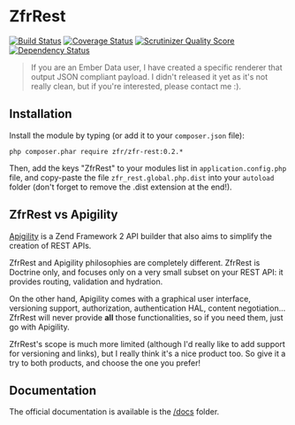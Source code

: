 ZfrRest
=======

[![Build Status](https://travis-ci.org/zf-fr/zfr-rest.png?branch=master)](https://travis-ci.org/zf-fr/zfr-rest)
[![Coverage Status](https://coveralls.io/repos/zf-fr/zfr-rest/badge.png?branch=master)](https://coveralls.io/r/zf-fr/zfr-rest?branch=master)
[![Scrutinizer Quality Score](https://scrutinizer-ci.com/g/zf-fr/zfr-rest/badges/quality-score.png?s=78ed408c927e01cb27ab7f3cc04349a770132550)](https://scrutinizer-ci.com/g/zf-fr/zfr-rest/)
[![Dependency Status](https://www.versioneye.com/package/php--zfr--zfr-rest/badge.png)](https://www.versioneye.com/package/php--zfr--zfr-rest)

> If you are an Ember Data user, I have created a specific renderer that output JSON compliant payload. I didn't
released it yet as it's not really clean, but if you're interested, please contact me :).

## Installation

Install the module by typing (or add it to your `composer.json` file):

`php composer.phar require zfr/zfr-rest:0.2.*`

Then, add the keys "ZfrRest" to your modules list in `application.config.php` file, and copy-paste the file
`zfr_rest.global.php.dist` into your `autoload` folder (don't forget to remove the .dist extension at the end!).

## ZfrRest vs Apigility

[Apigility](http://www.apigility.org) is a Zend Framework 2 API builder that also aims to simplify the creation of
REST APIs.

ZfrRest and Apigility philosophies are completely different. ZfrRest is Doctrine only, and focuses only on a very
small subset on your REST API: it provides routing, validation and hydration.

On the other hand, Apigility comes with a graphical user interface, versioning support, authorization, authentication
HAL, content negotiation... ZfrRest will never provide **all** those functionalities, so if you need them, just go
with Apigility.

ZfrRest's scope is much more limited (although I'd really like to add support for versioning and links), but I
really think it's a nice product too. So give it a try to both products, and choose the one you prefer!

## Documentation

The official documentation is available is the [/docs](/docs) folder.
